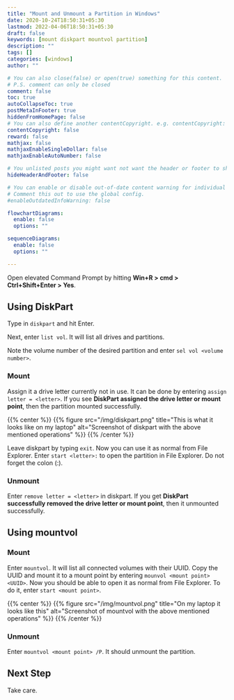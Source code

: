 ```yaml
---
title: "Mount and Unmount a Partition in Windows"
date: 2020-10-24T18:50:31+05:30
lastmod: 2022-04-06T18:50:31+05:30
draft: false
keywords: [mount diskpart mountvol partition]
description: ""
tags: []
categories: [windows]
author: ""

# You can also close(false) or open(true) something for this content.
# P.S. comment can only be closed
comment: false
toc: true
autoCollapseToc: true
postMetaInFooter: true
hiddenFromHomePage: false
# You can also define another contentCopyright. e.g. contentCopyright: "This is another copyright."
contentCopyright: false
reward: false
mathjax: false
mathjaxEnableSingleDollar: false
mathjaxEnableAutoNumber: false

# You unlisted posts you might want not want the header or footer to show
hideHeaderAndFooter: false

# You can enable or disable out-of-date content warning for individual post.
# Comment this out to use the global config.
#enableOutdatedInfoWarning: false

flowchartDiagrams:
  enable: false
  options: ""

sequenceDiagrams: 
  enable: false
  options: ""

---
```


<!--more-->

Open elevated Command Prompt by hitting **Win+R > cmd > Ctrl+Shift+Enter > Yes**.

## Using DiskPart
Type in `diskpart` and hit Enter.

Next, enter `list vol`. It will list all drives and partitions.

Note the volume number of the desired partition and enter `sel vol <volume number>`.

### Mount
Assign it a drive letter currently not in use. It can be done by entering `assign letter = <letter>`. If you see **DiskPart assigned the drive letter or mount point**, then the partition mounted successfully.

{{% center %}}
{{% figure src="/img/diskpart.png" title="This is what it looks like on my laptop" alt="Screenshot of diskpart with the above mentioned operations" %}}
{{% /center %}}

Leave diskpart by typing `exit`. Now you can use it as normal from File Explorer. Enter `start <letter>:` to open the partition in File Explorer. Do not forget the colon (:).

### Unmount
Enter `remove letter = <letter>` in diskpart. If you get **DiskPart successfully removed the drive letter or mount point**, then it unmounted successfully.

## Using mountvol
### Mount
Enter `mountvol`. It will list all connected volumes with their UUID. Copy the UUID and mount it to a mount point by entering `mounvol <mount point> <UUID>`. Now you should be able to open it as normal from File Explorer. To do it, enter `start <mount point>`.

{{% center %}}
{{% figure src="/img/mountvol.png" title="On my laptop it looks like this" alt="Screenshot of mountvol with the above mentioned operations" %}}
{{% /center %}}

### Unmount
Enter `mountvol <mount point> /P`. It should unmount the partition.

## Next Step
Take care.
